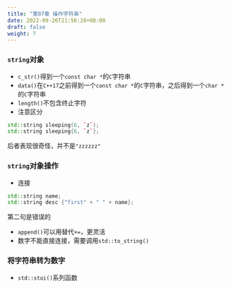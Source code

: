```yaml
---
title: "第07章 操作字符串"
date: 2022-09-26T21:56:28+08:00
draft: false
weight: 7
---
```


### `string`对象
- `c_str()`得到一个`const char *`的`C`字符串
- `data()`在`C++17`之前得到一个`const char *`的`C`字符串，之后得到一个`char *`的`C`字符串
- `length()`不包含终止字符
- 注意区分
```cpp
std::string sleeping(6, `z`);
std::string sleeping{6, `z`};
```
后者表现很奇怪，并不是`"zzzzzz"`
### `string`对象操作
- 连接
```cpp
std::string name;
std::string desc {"first" + " " + name};
```
第二句是错误的
- `append()`可以用替代`+=`，更灵活
- 数字不能直接连接，需要调用`std::to_string()`
### 将字符串转为数字
- `std::stoi()`系列函数